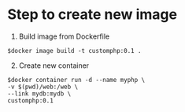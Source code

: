 # Step to create new image

1. Build image from Dockerfile
```
$docker image build -t customphp:0.1 .
```

2. Create new container
```
$docker container run -d --name myphp \
-v $(pwd)/web:/web \
--link mydb:mydb \
customphp:0.1
```
